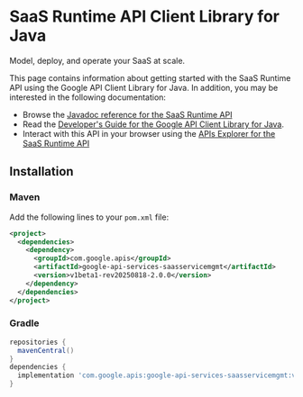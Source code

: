 # SaaS Runtime API Client Library for Java

Model, deploy, and operate your SaaS at scale. 

This page contains information about getting started with the SaaS Runtime API
using the Google API Client Library for Java. In addition, you may be interested
in the following documentation:

* Browse the [Javadoc reference for the SaaS Runtime API][javadoc]
* Read the [Developer's Guide for the Google API Client Library for Java][google-api-client].
* Interact with this API in your browser using the [APIs Explorer for the SaaS Runtime API][api-explorer]

## Installation

### Maven

Add the following lines to your `pom.xml` file:

```xml
<project>
  <dependencies>
    <dependency>
      <groupId>com.google.apis</groupId>
      <artifactId>google-api-services-saasservicemgmt</artifactId>
      <version>v1beta1-rev20250818-2.0.0</version>
    </dependency>
  </dependencies>
</project>
```

### Gradle

```gradle
repositories {
  mavenCentral()
}
dependencies {
  implementation 'com.google.apis:google-api-services-saasservicemgmt:v1beta1-rev20250818-2.0.0'
}
```

[javadoc]: https://googleapis.dev/java/google-api-services-saasservicemgmt/latest/index.html
[google-api-client]: https://github.com/googleapis/google-api-java-client/
[api-explorer]: https://developers.google.com/apis-explorer/#p/saasservicemgmt/v1/
